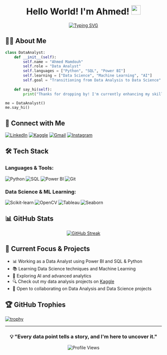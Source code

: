 <div align="center">
  
# Hello World! I'm Ahmed! <img src="https://raw.githubusercontent.com/MartinHeinz/MartinHeinz/master/wave.gif" width="30px" height="30px">

[![Typing SVG](https://readme-typing-svg.demolab.com?font=Fira+Code&pause=1000&color=2D9ECF&center=true&vCenter=true&random=false&width=600&lines=Data+Analyst;Aspiring+Data+Scientist;Always+learning+new+things)](https://git.io/typing-svg)

</div>

## 👨‍💻 About Me

```python
class DataAnalyst:
    def __init__(self):
        self.name = "Ahmed Mamdouh"
        self.role = "Data Analyst"
        self.languages = ["Python", "SQL", "Power BI"]
        self.learning = ["Data Science", "Machine Learning", "AI"]
        self.goal = "Transitioning from Data Analysis to Data Science"
    
    def say_hi(self):
        print("Thanks for dropping by! I'm currently enhancing my skills in Data Science while working as a Data Analyst.")

me = DataAnalyst()
me.say_hi()
```

## 🔗 Connect with Me
[![LinkedIn](https://img.shields.io/badge/LinkedIn-0077B5?style=for-the-badge&logo=linkedin&logoColor=white)](https://www.linkedin.com/in/ahmedm1007/)
[![Kaggle](https://img.shields.io/badge/Kaggle-20BEFF?style=for-the-badge&logo=kaggle&logoColor=white)](https://www.kaggle.com/ahmedm22)
[![Gmail](https://img.shields.io/badge/Gmail-D14836?style=for-the-badge&logo=gmail&logoColor=white)](mailto:am0063168@gmail.com)
[![Instagram](https://img.shields.io/badge/Instagram-E4405F?style=for-the-badge&logo=instagram&logoColor=white)](https://www.instagram.com/ahmedmamdouh1007/)

## 🛠️ Tech Stack

### Languages & Tools:
![Python](https://img.shields.io/badge/Python-3776AB?style=for-the-badge&logo=python&logoColor=white)
![SQL](https://img.shields.io/badge/SQL-4479A1?style=for-the-badge&logo=mysql&logoColor=white)
![Power BI](https://img.shields.io/badge/Power_BI-F2C811?style=for-the-badge&logo=powerbi&logoColor=black)
![Git](https://img.shields.io/badge/Git-F05032?style=for-the-badge&logo=git&logoColor=white)

### Data Science & ML Learning:
![Scikit-learn](https://img.shields.io/badge/scikit_learn-F7931E?style=for-the-badge&logo=scikit-learn&logoColor=white)
![OpenCV](https://img.shields.io/badge/OpenCV-27338e?style=for-the-badge&logo=OpenCV&logoColor=white)
![Tableau](https://img.shields.io/badge/Tableau-E97627?style=for-the-badge&logo=Tableau&logoColor=white)
![Seaborn](https://img.shields.io/badge/Seaborn-7DB0BC?style=for-the-badge&logo=python&logoColor=white)

## 📊 GitHub Stats

<div align="center">
  
[![GitHub Streak](https://github-readme-streak-stats.herokuapp.com/?user=ahmedmamdouh1007&theme=tokyonight&hide_border=true)](https://git.io/streak-stats)

</div>

## 🎯 Current Focus & Projects

- 📊 Working as a Data Analyst using Power BI and SQL & Python
- 📚 Learning Data Science techniques and Machine Learning
- 🤖 Exploring AI and advanced analytics
- 🔍 Check out my data analysis projects on [Kaggle](https://www.kaggle.com/ahmedm22)
- 🤝 Open to collaborating on Data Analysis and Data Science projects

## 🏆 GitHub Trophies
[![trophy](https://github-profile-trophy.vercel.app/?username=ahmedmamdouh1007&theme=tokyonight&column=4&no-frame=true&no-bg=true)](https://github.com/ryo-ma/github-profile-trophy)

---

<div align="center">
  
### 💡 "Every data point tells a story, and I'm here to uncover it."

![Profile Views](https://komarev.com/ghpvc/?username=ahmedmamdouh1007&color=brightgreen&style=flat-square)

</div>
